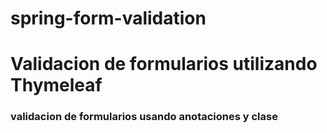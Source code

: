 # spring-form-validation
# Validacion de formularios utilizando Thymeleaf 
### validacion de formularios usando anotaciones y clase
